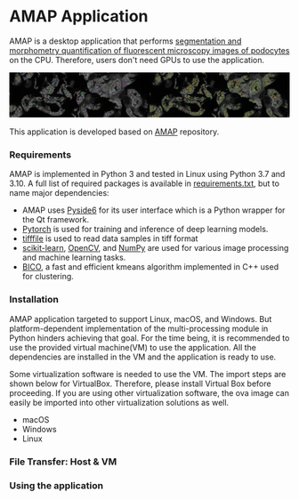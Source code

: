 # AMAP Application

AMAP is a desktop application that performs [segmentation and morphometry quantification of fluorescent microscopy images of podocytes](https://www.biorxiv.org/content/10.1101/2021.06.14.448284v3) on the CPU. Therefore, users don't need GPUs to use the application.

![AMAP Results](res/images/header.png)

This application is developed based on [AMAP](https://github.com/bozeklab/amap) repository.

### Requirements

AMAP is implemented in Python 3 and tested in Linux using Python 3.7 and 3.10. A full list of required packages is available in [requirements.txt](./requirements.txt), but to name major dependencies:

* AMAP uses [Pyside6](https://pypi.org/project/PySide6/) for its user interface which is a Python wrapper for the Qt framework.
* [Pytorch](https://pytorch.org/) is used for training and inference of deep learning models.
* [tifffile](https://pypi.org/project/tifffile/) is used to read data samples in tiff format
* [scikit-learn](https://scikit-learn.org/stable/), [OpenCV](https://pypi.org/project/opencv-python/), and [NumPy](https://numpy.org/) are used for various image processing and machine learning tasks.
* [BICO](https://ls2-www.cs.tu-dortmund.de/grav/en/bico), a fast and efficient kmeans algorithm implemented in C++ used for clustering.

### Installation

AMAP application targeted to support Linux, macOS, and Windows. But platform-dependent implementation of the multi-processing module in Python hinders achieving that goal. For the time being, it is recommended to use the provided virtual machine(VM) to use the application. All the dependencies are installed in the VM and the application is ready to use.

Some virtualization software is needed to use the VM. The import steps are shown below for VirtualBox. Therefore, please install Virtual Box before proceeding. If you are using other virtualization software, the ova image can easily be imported into other virtualization solutions as well.

* macOS
* Windows
* Linux

### File Transfer: Host & VM

### Using the application